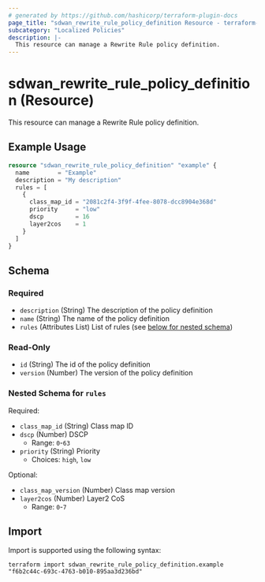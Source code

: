 ```yaml
---
# generated by https://github.com/hashicorp/terraform-plugin-docs
page_title: "sdwan_rewrite_rule_policy_definition Resource - terraform-provider-sdwan"
subcategory: "Localized Policies"
description: |-
  This resource can manage a Rewrite Rule policy definition.
---
```


# sdwan_rewrite_rule_policy_definition (Resource)

This resource can manage a Rewrite Rule policy definition.

## Example Usage

```terraform
resource "sdwan_rewrite_rule_policy_definition" "example" {
  name        = "Example"
  description = "My description"
  rules = [
    {
      class_map_id = "2081c2f4-3f9f-4fee-8078-dcc8904e368d"
      priority     = "low"
      dscp         = 16
      layer2cos    = 1
    }
  ]
}
```

<!-- schema generated by tfplugindocs -->
## Schema

### Required

- `description` (String) The description of the policy definition
- `name` (String) The name of the policy definition
- `rules` (Attributes List) List of rules (see [below for nested schema](#nestedatt--rules))

### Read-Only

- `id` (String) The id of the policy definition
- `version` (Number) The version of the policy definition

<a id="nestedatt--rules"></a>
### Nested Schema for `rules`

Required:

- `class_map_id` (String) Class map ID
- `dscp` (Number) DSCP
  - Range: `0`-`63`
- `priority` (String) Priority
  - Choices: `high`, `low`

Optional:

- `class_map_version` (Number) Class map version
- `layer2cos` (Number) Layer2 CoS
  - Range: `0`-`7`

## Import

Import is supported using the following syntax:

```shell
terraform import sdwan_rewrite_rule_policy_definition.example "f6b2c44c-693c-4763-b010-895aa3d236bd"
```
